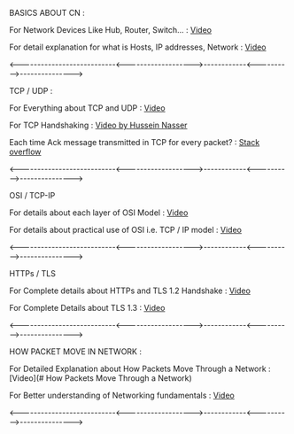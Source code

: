 

BASICS ABOUT CN :

For Network Devices Like Hub, Router, Switch... : [Video](https://youtu.be/H7-NR3Q3BeI?si=0SHRK-PGNQZZOODQ)

For detail explanation for what is Hosts, IP addresses, Network : [Video](https://youtu.be/bj-Yfakjllc?si=isyg8dV6YSORwzbG)


<---------------------------<------------------->------------<---------->--------------->


TCP / UDP :

For Everything about TCP and UDP : [Video](https://youtu.be/jE_FcgpQ7Co?si=P8U5ZHEjqnYCjWlh )

For TCP Handshaking : [Video by Hussein Nasser](https://youtu.be/bW_BILl7n0Y?feature=shared)

Each time Ack message transmitted in TCP for every packet? : [Stack overflow](https://stackoverflow.com/questions/3604485/does-tcp-send-a-syn-ack-on-every-packet-or-only-on-the-first-connection)


<---------------------------<------------------->------------<---------->--------------->


OSI / TCP-IP

For details about each layer of OSI Model : [Video](https://youtu.be/oVVlMqsLdro?feature=shared)

For details about practical use of OSI i.e. TCP / IP model : [Video](https://youtu.be/t-ai8JzhHuY?feature=shared)


<---------------------------<------------------->------------<---------->--------------->


HTTPs / TLS

For Complete details about HTTPs and TLS 1.2 Handshake : [Video](https://youtu.be/ZkL10eoG1PY?feature=shared)

For Complete Details about TLS 1.3 : [Video](https://youtu.be/ZkL10eoG1PY?feature=shared)



<---------------------------<------------------->------------<---------->--------------->


HOW PACKET MOVE IN NETWORK :

For Detailed Explanation about How Packets Move Through a Network : [Video](# How Packets Move Through a Network)

For Better understanding of Networking fundamentals : [Video](https://www.youtube.com/playlist?list=PLIFyRwBY_4bRLmKfP1KnZA6rZbRHtxmXi)


<---------------------------<------------------->------------<---------->--------------->